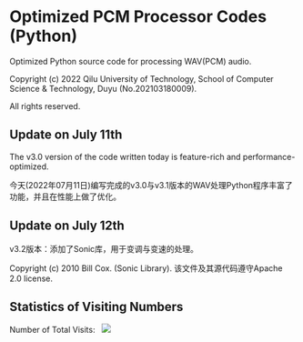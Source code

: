 # Optimized PCM Processor Codes (Python)
Optimized Python source code for processing WAV(PCM) audio.

Copyright (c) 2022 Qilu University of Technology, School of Computer Science & Technology, Duyu (No.202103180009).

All rights reserved.

## Update on July 11th

The v3.0 version of the code written today is feature-rich and performance-optimized.

今天(2022年07月11日)编写完成的v3.0与v3.1版本的WAV处理Python程序丰富了功能，并且在性能上做了优化。

## Update on July 12th

v3.2版本：添加了Sonic库，用于变调与变速的处理。

Copyright (c) 2010 Bill Cox. (Sonic Library). 该文件及其源代码遵守Apache 2.0 license.


## Statistics of Visiting Numbers
<div>Number of Total Visits: &nbsp; <img src="https://visitor-badge.glitch.me/badge?page_id=Duyu09_NEW_Audio-Management_Core" /></div> 
